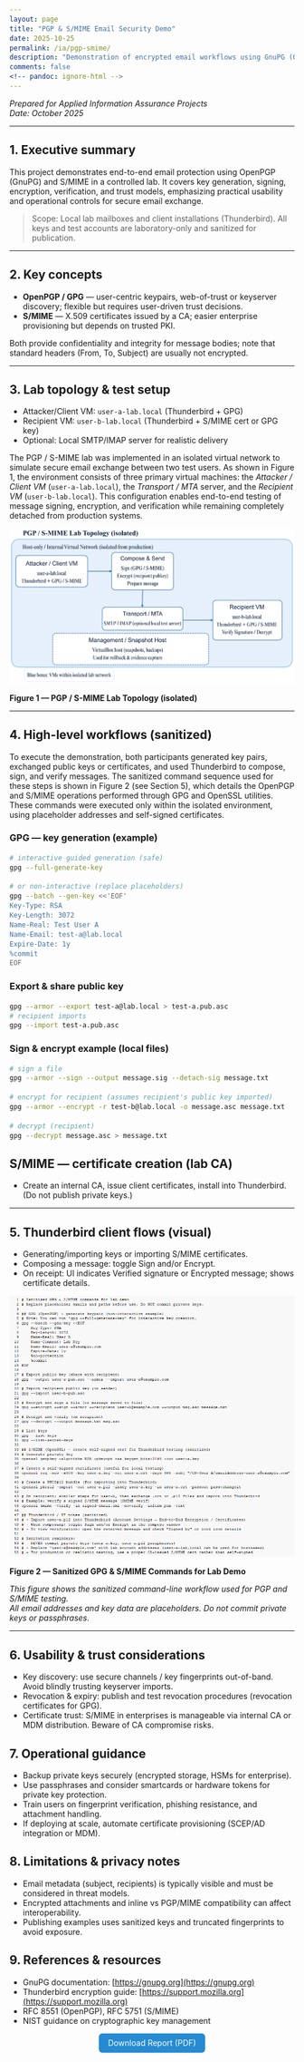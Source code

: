 ```yaml
---
layout: page
title: "PGP & S/MIME Email Security Demo"
date: 2025-10-25
permalink: /ia/pgp-smime/
description: "Demonstration of encrypted email workflows using GnuPG (OpenPGP) and S/MIME, with key management, signing, and verification guidance."
comments: false
<!-- pandoc: ignore-html -->
---
```


*Prepared for Applied Information Assurance Projects*  
*Date: October 2025*

---

## 1. Executive summary

This project demonstrates end-to-end email protection using OpenPGP (GnuPG) and S/MIME in a controlled lab. It covers key generation, signing, encryption, verification, and trust models, emphasizing practical usability and operational controls for secure email exchange.

> Scope: Local lab mailboxes and client installations (Thunderbird). All keys and test accounts are laboratory-only and sanitized for publication.

---

## 2. Key concepts

- **OpenPGP / GPG** — user-centric keypairs, web-of-trust or keyserver discovery; flexible but requires user-driven trust decisions.  
- **S/MIME** — X.509 certificates issued by a CA; easier enterprise provisioning but depends on trusted PKI.

Both provide confidentiality and integrity for message bodies; note that standard headers (From, To, Subject) are usually not encrypted.

---

## 3. Lab topology & test setup

- Attacker/Client VM: `user-a-lab.local` (Thunderbird + GPG)  
- Recipient VM: `user-b-lab.local` (Thunderbird + S/MIME cert or GPG key)  
- Optional: Local SMTP/IMAP server for realistic delivery  

The PGP / S-MIME lab was implemented in an isolated virtual network to simulate secure email exchange between two test users. As shown in Figure 1, the environment consists of three primary virtual machines: the *Attacker / Client VM* (`user-a-lab.local`), the *Transport / MTA* server, and the *Recipient VM* (`user-b-lab.local`). This configuration enables end-to-end testing of message signing, encryption, and verification while remaining completely detached from production systems.  

![PGP/S-MIME Lab Topology (isolated)](/assets/images/pgp-flow.png)  

**Figure 1 — PGP / S-MIME Lab Topology (isolated)**  

---

## 4. High-level workflows (sanitized)

To execute the demonstration, both participants generated key pairs, exchanged public keys or certificates, and used Thunderbird to compose, sign, and verify messages. The sanitized command sequence used for these steps is shown in Figure 2 (see Section 5), which details the OpenPGP and S/MIME operations performed through GPG and OpenSSL utilities. These commands were executed only within the isolated environment, using placeholder addresses and self-signed certificates.

### GPG — key generation (example)
```bash
# interactive guided generation (safe)
gpg --full-generate-key

# or non-interactive (replace placeholders)
gpg --batch --gen-key <<'EOF'
Key-Type: RSA
Key-Length: 3072
Name-Real: Test User A
Name-Email: test-a@lab.local
Expire-Date: 1y
%commit
EOF
```

### Export & share public key
```bash
gpg --armor --export test-a@lab.local > test-a.pub.asc
# recipient imports
gpg --import test-a.pub.asc
```

### Sign & encrypt example (local files)
```bash
# sign a file
gpg --armor --sign --output message.sig --detach-sig message.txt

# encrypt for recipient (assumes recipient's public key imported)
gpg --armor --encrypt -r test-b@lab.local -o message.asc message.txt

# decrypt (recipient)
gpg --decrypt message.asc > message.txt
```

## S/MIME — certificate creation (lab CA)
- Create an internal CA, issue client certificates, install into Thunderbird. (Do not publish private keys.)

---

## 5. Thunderbird client flows (visual)

- Generating/importing keys or importing S/MIME certificates.
- Composing a message: toggle Sign and/or Encrypt.
- On receipt: UI indicates Verified signature or Encrypted message; shows certificate details.  

![Sanitized commands](/assets/images/commands-screenshot.png)  

**Figure 2 — Sanitized GPG & S/MIME Commands for Lab Demo**  

_This figure shows the sanitized command-line workflow used for PGP and S/MIME testing.  
All email addresses and key data are placeholders. Do not commit private keys or passphrases._

---

## 6. Usability & trust considerations
- Key discovery: use secure channels / key fingerprints out-of-band. Avoid blindly trusting keyserver imports.
- Revocation & expiry: publish and test revocation procedures (revocation certificates for GPG).
- Certificate trust: S/MIME in enterprises is manageable via internal CA or MDM distribution. Beware of CA compromise risks.

## 7. Operational guidance
- Backup private keys securely (encrypted storage, HSMs for enterprise).
- Use passphrases and consider smartcards or hardware tokens for private key protection.
- Train users on fingerprint verification, phishing resistance, and attachment handling.
- If deploying at scale, automate certificate provisioning (SCEP/AD integration or MDM).

## 8. Limitations & privacy notes
- Email metadata (subject, recipients) is typically visible and must be considered in threat models.
- Encrypted attachments and inline vs PGP/MIME compatibility can affect interoperability.
- Publishing examples uses sanitized keys and truncated fingerprints to avoid exposure.

## 9. References & resources
- GnuPG documentation: [https://gnupg.org](https://gnupg.org)
- Thunderbird encryption guide: [https://support.mozilla.org](https://support.mozilla.org)
- RFC 8551 (OpenPGP), RFC 5751 (S/MIME)
- NIST guidance on cryptographic key management  

<p align="center"> <a href="{{ '/assets/docs/pgp-smime-report.pdf' | relative_url }}" target="_blank" style="display:inline-block;padding:0.55rem 1rem;background:#268bd2;color:#fff;text-decoration:none;border-radius:6px;"> Download Report (PDF) </a> </p>